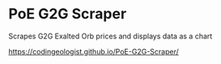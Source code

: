 # PoE G2G Scraper
 Scrapes G2G Exalted Orb prices and displays data as a chart

https://codingeologist.github.io/PoE-G2G-Scraper/

